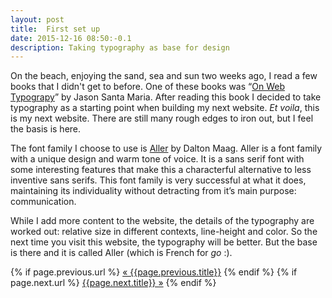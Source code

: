 ```yaml
---
layout: post
title:  First set up
date: 2015-12-16 08:50:-0.1
description: Taking typography as base for design
---
```

On the beach, enjoying the sand, sea and sun two weeks ago, I read a few books that I didn't get to before. One of these books was  &ldquo;<a href="http://abookapart.com/products/on-web-typography">On Web Typograpy</a>&rdquo; by Jason Santa Maria. After reading this book I decided to take typography as a starting point when building my next website. <em>Et voila</em>, this is my next website. There are still many rough edges to iron out, but I feel the basis is here.

The font family I choose to use is <a href="https://daltonmaag.com/library/aller">Aller</a> by Dalton Maag. Aller is a font family with a unique design and warm tone of voice. It is a sans serif font with some interesting features that make this a characterful alternative to less inventive sans serifs. This font family is very successful at what it does, maintaining its individuality without detracting from it’s main purpose: communication.

While I add more content to the website, the details of the typography are worked out: relative size in different contexts, line-height and color. So the next time you visit this website, the typography will be better. But the base is there and it is called Aller (which is French for <em>go</em> :).

<div class="PageNavigation">
  {% if page.previous.url %}
    <a class="prev" href="{{page.previous.url}}">&laquo; {{page.previous.title}}</a>
  {% endif %}
  {% if page.next.url %}
    <a class="next" href="{{page.next.url}}">{{page.next.title}} &raquo;</a>
  {% endif %}
</div>
